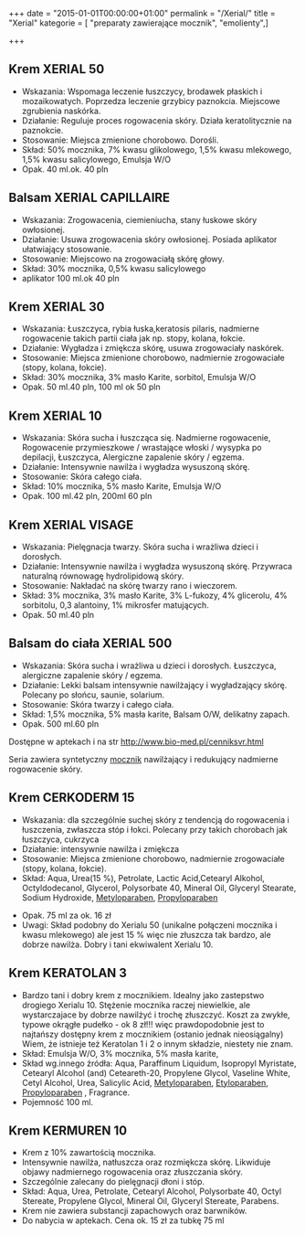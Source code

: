 +++
date = "2015-01-01T00:00:00+01:00"
permalink = "/Xerial/"
title = "Xerial"
kategorie = [ "preparaty zawierające mocznik", "emolienty",]

+++

Krem XERIAL 50
--------------

-   Wskazania: Wspomaga leczenie łuszczycy, brodawek płaskich i mozaikowatych. Poprzedza leczenie grzybicy paznokcia. Miejscowe zgrubienia naskórka.
-   Działanie: Reguluje proces rogowacenia skóry. Działa keratolitycznie na paznokcie.
-   Stosowanie: Miejsca zmienione chorobowo. Dorośli.
-   Skład: 50% mocznika, 7% kwasu glikolowego, 1,5% kwasu mlekowego, 1,5% kwasu salicylowego, Emulsja W/O
-   Opak. 40 ml.ok. 40 pln

Balsam XERIAL CAPILLAIRE
------------------------

-   Wskazania: Zrogowacenia, ciemieniucha, stany łuskowe skóry owłosionej.
-   Działanie: Usuwa zrogowacenia skóry owłosionej. Posiada aplikator ułatwiający stosowanie.
-   Stosowanie: Miejscowo na zrogowaciałą skórę głowy.
-   Skład: 30% mocznika, 0,5% kwasu salicylowego
-   aplikator 100 ml.ok 40 pln

Krem XERIAL 30
--------------

-   Wskazania: Łuszczyca, rybia łuska,keratosis pilaris, nadmierne rogowacenie takich partii ciała jak np. stopy, kolana, łokcie.
-   Działanie: Wygładza i zmiękcza skórę, usuwa zrogowaciały naskórek.
-   Stosowanie: Miejsca zmienione chorobowo, nadmiernie zrogowaciałe (stopy, kolana, łokcie).
-   Skład: 30% mocznika, 3% masło Karite, sorbitol, Emulsja W/O
-   Opak. 50 ml.40 pln, 100 ml ok 50 pln

Krem XERIAL 10
--------------

-   Wskazania: Skóra sucha i łuszcząca się. Nadmierne rogowacenie, Rogowacenie przymieszkowe / wrastające włoski / wysypka po depilacji, Łuszczyca, Alergiczne zapalenie skóry / egzema.
-   Działanie: Intensywnie nawilża i wygładza wysuszoną skórę.
-   Stosowanie: Skóra całego ciała.
-   Skład: 10% mocznika, 5% masło Karite, Emulsja W/O
-   Opak. 100 ml.42 pln, 200ml 60 pln

Krem XERIAL VISAGE
------------------

-   Wskazania: Pielęgnacja twarzy. Skóra sucha i wrażliwa dzieci i dorosłych.
-   Działanie: Intensywnie nawilża i wygładza wysuszoną skórę. Przywraca naturalną równowagę hydrolipidową skóry.
-   Stosowanie: Nakładać na skórę twarzy rano i wieczorem.
-   Skład: 3% mocznika, 3% masło Karite, 3% L-fukozy, 4% glicerolu, 4% sorbitolu, 0,3 alantoiny, 1% mikrosfer matujących.
-   Opak. 50 ml.40 pln

Balsam do ciała XERIAL 500
--------------------------

-   Wskazania: Skóra sucha i wrażliwa u dzieci i dorosłych. Łuszczyca, alergiczne zapalenie skóry / egzema.
-   Działanie: Lekki balsam intensywnie nawilżający i wygładzający skórę. Polecany po słońcu, saunie, solarium.
-   Stosowanie: Skóra twarzy i całego ciała.
-   Skład: 1,5% mocznika, 5% masła karite, Balsam O/W, delikatny zapach.
-   Opak. 500 ml.60 pln

Dostępne w aptekach i na str <http://www.bio-med.pl/cenniksvr.html>

Seria zawiera syntetyczny [mocznik](/atopedia/mocznik "wikilink") nawilżający i redukujący nadmierne rogowacenie skóry.

Krem CERKODERM 15
-----------------

-   Wskazania: dla szczególnie suchej skóry z tendencją do rogowacenia i łuszczenia, zwłaszcza stóp i łokci. Polecany przy takich chorobach jak łuszczyca, cukrzyca
-   Działanie: intensywnie nawilża i zmiękcza
-   Stosowanie: Miejsca zmienione chorobowo, nadmiernie zrogowaciałe (stopy, kolana, łokcie).
-   Skład: Aqua, Urea(15 %), Petrolate, Lactic Acid,Cetearyl Alkohol, Octyldodecanol, Glycerol, Polysorbate 40, Mineral Oil, Glyceryl Stearate, Sodium Hydroxide, [Metyloparaben](/atopedia/Metyloparaben "wikilink"), [Propyloparaben](/atopedia/Propyloparaben "wikilink")

<!-- -->

-   Opak. 75 ml za ok. 16 zł
-   Uwagi: Skład podobny do Xerialu 50 (unikalne połączeni mocznika i kwasu mlekowego) ale jest 15 % więc nie złuszcza tak bardzo, ale dobrze nawilża. Dobry i tani ekwiwalent Xerialu 10.

Krem KERATOLAN 3
----------------

-   Bardzo tani i dobry krem z mocznikiem. Idealny jako zastepstwo drogiego Xerialu 10. Stężenie mocznika raczej niewielkie, ale wystarczajace by dobrze nawilżyć i trochę złuszczyć. Koszt za zwykłe, typowe okrągłe pudełko - ok 8 zł!!! więc prawdopodobnie jest to najtańszy dostępny krem z mocznikiem (ostanio jednak nieosiągalny) Wiem, że istnieje też Keratolan 1 i 2 o innym składzie, niestety nie znam.
-   Skład: Emulsja W/O, 3% mocznika, 5% masła karite,
-   Skład wg.innego źródła: Aqua, Paraffinum Liquidum, Isopropyl Myristate, Cetearyl Alcohol (and) Ceteareth-20, Propylene Glycol, Vaseline White, Cetyl Alcohol, Urea, Salicylic Acid, [Metyloparaben](/atopedia/Metyloparaben "wikilink"), [Etyloparaben](/atopedia/Etyloparaben "wikilink"), [Propyloparaben](/atopedia/Propyloparaben "wikilink") , Fragrance.
-   Pojemność 100 ml.

Krem KERMUREN 10
----------------

-   Krem z 10% zawartością mocznika.
-   Intensywnie nawilża, natłuszcza oraz rozmiękcza skórę. Likwiduje objawy nadmiernego rogowacenia oraz złuszczania skóry.
-   Szczególnie zalecany do pielęgnacji dłoni i stóp.
-   Skład: Aqua, Urea, Petrolate, Cetearyl Alcohol, Polysorbate 40, Octyl Stereate, Propylene Glycol, Mineral Oil, Glyceryl Stereate, Parabens.
-   Krem nie zawiera substancji zapachowych oraz barwników.
-   Do nabycia w aptekach. Cena ok. 15 zł za tubkę 75 ml
